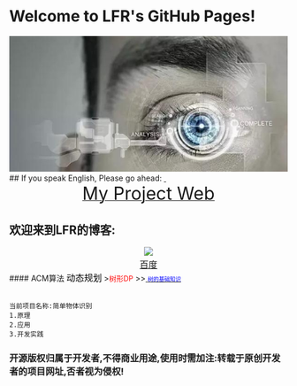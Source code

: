 # Welcome to LFR's GitHub Pages!
<center> <img src="https://github.com/HackerLFR/Machine-Visual/raw/master/2015031561739629.gif"> </center>
## If you speak English, Please go ahead:
<a href="https://github.com/HackerLFR/Machine-Visual">  <center> <font size="6">My Project Web</font> </center></a>

## 欢迎来到LFR的博客:
<center> <img src="http://www.baidu.com/img/bdlogo.gif"> </center>
<a href="http://www.baidu.com"><center> <font size="3"> 百度</font> </center></a>
#### ACM算法
<font color="#000000" size="3">动态规划</font>
><font color="#ff0f0f" size="2">树形DP</font>
>><a href="https://github.com/HackerLFR/Machine-Visual/raw/master/ACM算法原理与程序模板//树形DP/树的基础知识"> <font color="#0000ff" size="1"> 树的基础知识</font> </a>
  
```markdown

当前项目名称:简单物体识别
1.原理
2.应用
3.开发实践
```
### 开源版权归属于开发者,不得商业用途,使用时需加注:转载于原创开发者的项目网址,否者视为侵权!
